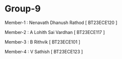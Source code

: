# Group-9
Member-1 : Nenavath Dhanush Rathod [ BT23ECE120 ]

Member-2 : A Lohith Sai Vardhan [ BT23ECE117 ] 

Member-3 : B Rithvik [ BT23ECE101 ]

Member-4 : V Sathish [ BT23ECE123 ]
